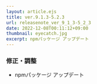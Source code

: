 ```yaml
---
layout: article.ejs
title: ver.9.1.3-5.2.3
url: releasenote_ver_9_1_3-5_2_3
date: 2022-12-08T00:11:12+09:00
thumbnail: eyecatch.jpg
excerpt: npmパッケージ アップデート
---
```


### 修正・調整

- npmパッケージ アップデート